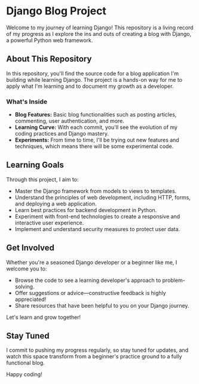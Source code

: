 # Django Blog Project

Welcome to my journey of learning Django! This repository is a living record of my progress as I explore the ins and outs of creating a blog with Django, a powerful Python web framework.

## About This Repository

In this repository, you'll find the source code for a blog application I'm building while learning Django. The project is a hands-on way for me to apply what I'm learning and to document my growth as a developer.

### What's Inside

- **Blog Features:** Basic blog functionalities such as posting articles, commenting, user authentication, and more.
- **Learning Curve:** With each commit, you'll see the evolution of my coding practices and Django mastery.
- **Experiments:** From time to time, I'll be trying out new features and techniques, which means there will be some experimental code.

## Learning Goals

Through this project, I aim to:
- Master the Django framework from models to views to templates.
- Understand the principles of web development, including HTTP, forms, and deploying a web application.
- Learn best practices for backend development in Python.
- Experiment with front-end technologies to create a responsive and interactive user experience.
- Implement and understand security measures to protect user data.

## Get Involved

Whether you're a seasoned Django developer or a beginner like me, I welcome you to:
- Browse the code to see a learning developer's approach to problem-solving.
- Offer suggestions or advice—constructive feedback is highly appreciated!
- Share resources that have been helpful to you on your Django journey.

Let's learn and grow together!

## Stay Tuned

I commit to pushing my progress regularly, so stay tuned for updates, and watch this space transform from a beginner's practice ground to a fully functional blog.

Happy coding!
